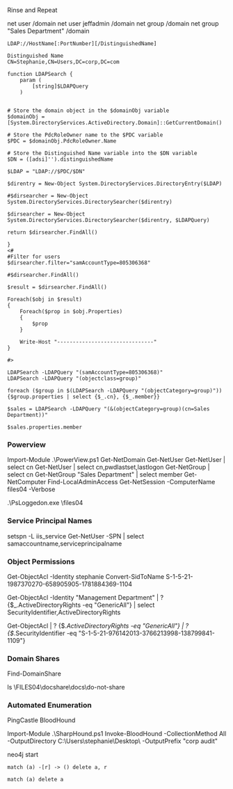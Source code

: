 Rinse and Repeat

net user /domain
net user jeffadmin /domain
net group /domain
net group "Sales Department" /domain

```
LDAP://HostName[:PortNumber][/DistinguishedName]
```

```
Distinguished Name
CN=Stephanie,CN=Users,DC=corp,DC=com
```

```
function LDAPSearch {
    param (
        [string]$LDAPQuery
    )


# Store the domain object in the $domainObj variable
$domainObj = [System.DirectoryServices.ActiveDirectory.Domain]::GetCurrentDomain()

# Store the PdcRoleOwner name to the $PDC variable
$PDC = $domainObj.PdcRoleOwner.Name

# Store the Distinguished Name variable into the $DN variable
$DN = ([adsi]'').distinguishedName

$LDAP = "LDAP://$PDC/$DN"

$direntry = New-Object System.DirectoryServices.DirectoryEntry($LDAP)

#$dirsearcher = New-Object System.DirectoryServices.DirectorySearcher($direntry)

$dirsearcher = New-Object System.DirectoryServices.DirectorySearcher($direntry, $LDAPQuery)

return $dirsearcher.FindAll()

}
<#
#Filter for users
$dirsearcher.filter="samAccountType=805306368"

#$dirsearcher.FindAll()

$result = $dirsearcher.FindAll()

Foreach($obj in $result)
{
    Foreach($prop in $obj.Properties)
    {
        $prop
    }

    Write-Host "-------------------------------"
}

#>

LDAPSearch -LDAPQuery "(samAccountType=805306368)"
LDAPSearch -LDAPQuery "(objectclass=group)"

foreach ($group in $(LDAPSearch -LDAPQuery "(objectCategory=group)")) {$group.properties | select {$_.cn}, {$_.member}}

$sales = LDAPSearch -LDAPQuery "(&(objectCategory=group)(cn=Sales Department))"

$sales.properties.member
```

### Powerview

Import-Module .\PowerView.ps1
Get-NetDomain
Get-NetUser
Get-NetUser | select cn
Get-NetUser | select cn,pwdlastset,lastlogon
Get-NetGroup | select cn
Get-NetGroup "Sales Department" | select member
Get-NetComputer
Find-LocalAdminAccess
Get-NetSession -ComputerName files04 -Verbose


.\PsLoggedon.exe \\files04

### Service Principal Names

setspn -L iis_service
Get-NetUser -SPN | select samaccountname,serviceprincipalname

### Object Permissions

Get-ObjectAcl -Identity stephanie
Convert-SidToName S-1-5-21-1987370270-658905905-1781884369-1104

Get-ObjectAcl -Identity "Management Department" | ? {$_.ActiveDirectoryRights -eq "GenericAll"} | select SecurityIdentifier,ActiveDirectoryRights

Get-ObjectAcl | ? {$_.ActiveDirectoryRights -eq "GenericAll"} | ? {$_.SecurityIdentifier -eq "S-1-5-21-976142013-3766213998-138799841-1109"}
### Domain Shares

Find-DomainShare

ls \\FILES04\docshare\docs\do-not-share

### Automated Enumeration

PingCastle
BloodHound

Import-Module .\SharpHound.ps1
Invoke-BloodHound -CollectionMethod All -OutputDirectory C:\Users\stephanie\Desktop\ -OutputPrefix "corp audit"

neo4j start

```
match (a) -[r] -> () delete a, r

match (a) delete a
```
